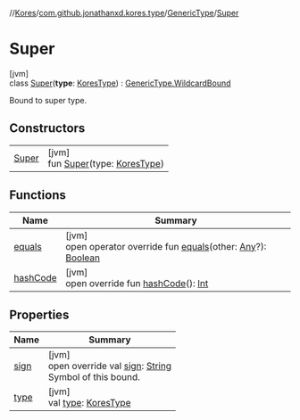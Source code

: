 //[Kores](../../../../index.md)/[com.github.jonathanxd.kores.type](../../index.md)/[GenericType](../index.md)/[Super](index.md)

# Super

[jvm]\
class [Super](index.md)(**type**: [KoresType](../../-kores-type/index.md)) : [GenericType.WildcardBound](../-wildcard-bound/index.md)

Bound to super type.

## Constructors

| | |
|---|---|
| [Super](-super.md) | [jvm]<br>fun [Super](-super.md)(type: [KoresType](../../-kores-type/index.md)) |

## Functions

| Name | Summary |
|---|---|
| [equals](../-bound/equals.md) | [jvm]<br>open operator override fun [equals](../-bound/equals.md)(other: [Any](https://kotlinlang.org/api/latest/jvm/stdlib/kotlin/-any/index.html)?): [Boolean](https://kotlinlang.org/api/latest/jvm/stdlib/kotlin/-boolean/index.html) |
| [hashCode](../-bound/hash-code.md) | [jvm]<br>open override fun [hashCode](../-bound/hash-code.md)(): [Int](https://kotlinlang.org/api/latest/jvm/stdlib/kotlin/-int/index.html) |

## Properties

| Name | Summary |
|---|---|
| [sign](sign.md) | [jvm]<br>open override val [sign](sign.md): [String](https://kotlinlang.org/api/latest/jvm/stdlib/kotlin/-string/index.html)<br>Symbol of this bound. |
| [type](index.md#1990287962%2FProperties%2F-1216412040) | [jvm]<br>val [type](index.md#1990287962%2FProperties%2F-1216412040): [KoresType](../../-kores-type/index.md) |
